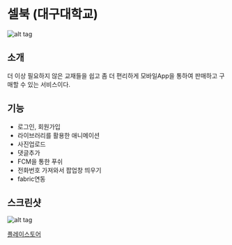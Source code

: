 
# 셀북 (대구대학교)
![alt tag](https://github.com/KimJaeWoos/SellBook-Project/blob/master/unnamed.png)


소개
-------------
 더 이상 필요하지 않은 교재들을 쉽고 좀 더 편리하게 모바일App을 통하여 판매하고 구매할 수 있는 서비스이다.
 
 
 
기능
--------------
* 로그인, 회원가입
* 라이브러리를 활용한 애니메이션
* 사진업로드
* 댓글추가
* FCM을 통한 푸쉬
* 전화번호 가져와서 팝업창 띄우기
* fabric연동

스크린샷
-------------------
![alt tag](https://github.com/KimJaeWoos/SellBook-Project/blob/master/screenshot.png)

[플레이스토어](https://play.google.com/store/apps/details?id=com.jwoos.android.sellbook)



